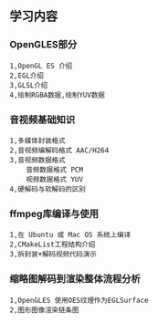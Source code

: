 ## 学习内容

### OpenGLES部分
    1,OpenGL ES 介绍
    2,EGL介绍
    3,GLSL介绍
    4,绘制RGBA数据,绘制YUV数据

### 音视频基础知识
    1,多媒体封装格式
    2,音视频编解码格式 AAC/H264
    3,音视频数据格式
        音频数据格式 PCM
        视频数据格式 YUV
    4,硬解码与软解码的区别

### ffmpeg库编译与使用
    1,在 Ubuntu 或 Mac OS 系统上编译
    2,CMakeList工程结构介绍
    3,拆封装+解码视频代码演示

### 缩略图解码到渲染整体流程分析
    1,OpenGLES 使用OES纹理作为EGLSurface
    2,图形图像渲染链条图
    